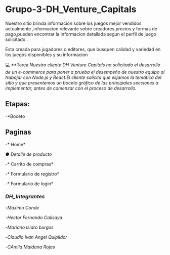 # **Grupo-3-DH_Venture_Capitals**

Nuestro sitio brinda informacion sobre los juegos mejor vendidos actualmente ,informacion relevante sobre creadores,precios y formas de pago,pueden encontrar la informacion detallada segun el perfil de juego solicitado .

  Esta creada para jugadores o editores, que busquen calidad y variedad en los juegos disponibles y su informacion

💻 
**Tarea
_Nuestro cliente DH Venture Capitals ha solicitado el desarrollo de un e-commerce para poner a prueba el desempeño de nuestro equipo al trabajar con Node.js y React.El cliente solicita que elijamos la temática del sitio
y que presentemos un boceto gráfico de las principales secciones a implementar, antes de comenzar con el proceso de desarrollo._


## **Etapas:**

-*Boceto

## **Paginas**

-* Home*

*● Detalle de producto*

-* Carrito de compras*

-* Formulario de registro*

-* Formulario de login*


### *DH_Integrantes* 

-*Maximo Conde* 

-*Hector Fernando Calisaya* 

-*Mariano Isidro burgos* 

-*Claudio Ivan Angel Quipildor*

-*CAmila Maidana Rojas*

